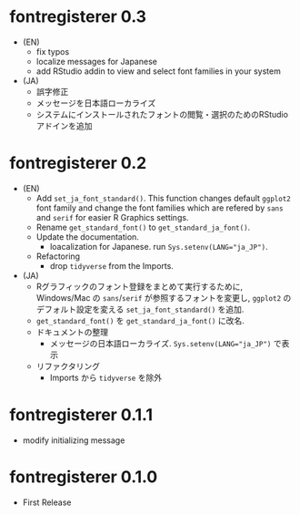 
# fontregisterer 0.3

-   (EN)
    -   fix typos
    -   localize messages for Japanese
    -   add RStudio addin to view and select font families in your
        system
-   (JA)
    -   誤字修正
    -   メッセージを日本語ローカライズ
    -   システムにインストールされたフォントの閲覧・選択のためのRStudioアドインを追加

# fontregisterer 0.2

-   (EN)
    -   Add `set_ja_font_standard()`. This function changes default
        `ggplot2` font family and change the font families which are
        refered by `sans` and `serif` for easier R Graphics settings.
    -   Rename `get_standard_font()` to `get_standard_ja_font()`.
    -   Update the documentation.
        -   loacalization for Japanese. run `Sys.setenv(LANG="ja_JP")`.
    -   Refactoring
        -   drop `tidyverse` from the Imports.
-   (JA)
    -   Rグラフィックのフォント登録をまとめて実行するために, Windows/Mac
        の `sans`/`serif` が参照するフォントを変更し, `ggplot2`
        のデフォルト設定を変える `set_ja_font_standard()` を追加.
    -   `get_standard_font()` を `get_standard_ja_font()` に改名.
    -   ドキュメントの整理
        -   メッセージの日本語ローカライズ. `Sys.setenv(LANG="ja_JP")`
            で表示
    -   リファクタリング
        -   Imports から `tidyverse` を除外

# fontregisterer 0.1.1

-   modify initializing message

# fontregisterer 0.1.0

-   First Release
